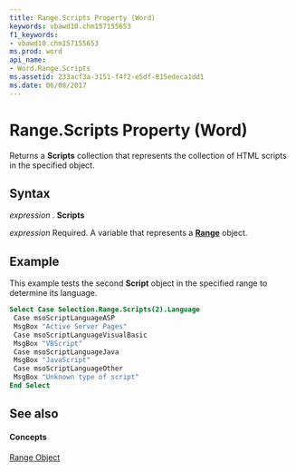 ```yaml
---
title: Range.Scripts Property (Word)
keywords: vbawd10.chm157155653
f1_keywords:
- vbawd10.chm157155653
ms.prod: word
api_name:
- Word.Range.Scripts
ms.assetid: 233acf3a-3151-f4f2-e5df-815edeca1dd1
ms.date: 06/08/2017
---
```



# Range.Scripts Property (Word)

Returns a **Scripts** collection that represents the collection of HTML scripts in the specified object.


## Syntax

 _expression_ . **Scripts**

 _expression_ Required. A variable that represents a **[Range](range-object-word.md)** object.


## Example

This example tests the second **Script** object in the specified range to determine its language.


```vb
Select Case Selection.Range.Scripts(2).Language 
 Case msoScriptLanguageASP 
 MsgBox "Active Server Pages" 
 Case msoScriptLanguageVisualBasic 
 MsgBox "VBScript" 
 Case msoScriptLanguageJava 
 MsgBox "JavaScript" 
 Case msoScriptLanguageOther 
 MsgBox "Unknown type of script" 
End Select
```


## See also


#### Concepts


[Range Object](range-object-word.md)

